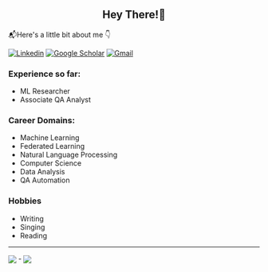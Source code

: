 <h2 align="center">Hey There!👋</h2>

📬Here's a little bit about me 👇

[![Linkedin](https://img.shields.io/badge/LinkedIn-blue?style=for-the-badge&logo=linkedin&logoColor=white)](https://www.linkedin.com/in/nupurdkulkarni)
[![Google Scholar](https://img.shields.io/badge/Google_Scholar-white?style=for-the-badge&logo=GoogleScholar&logoColor=blue)](https://scholar.google.com/citations?user=HWgclmkAAAAJ&hl=en)
[![Gmail](https://img.shields.io/badge/Gmail-red?style=for-the-badge&logo=Gmail&logoColor=white)](mailto:nupursdkulkarni@gmail.com)


### Experience so far:
- ML Researcher 
- Associate QA Analyst

### Career Domains:
- Machine Learning
- Federated Learning
- Natural Language Processing
- Computer Science
- Data Analysis
- QA Automation

### Hobbies
- Writing
- Singing
- Reading


------
<img align="center" src="https://img.shields.io/badge/UTC_Now-grey?style=flat-square&logo=Timescale"> - <img align="center" src="https://jojoee.jojoee.com/api/utcnow?refresh"> 
